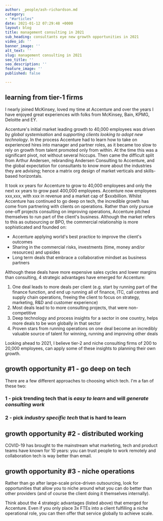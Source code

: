 ```yaml
---
author: _people/ash-richardson.md
category:
- "#articles"
date: 2021-01-12 07:29:48 +0000
layout: blog
title: management consulting in 2021
sub_heading: consultants eye new growth opportunities in 2021
video_id: ''
banner_image: ''
alt_text: ''
slug: management consulting in 2021
seo_title: ''
seo_description: ''
feature_image: ''
published: false

---
```

## learning from tier-1 firms

I nearly joined McKinsey, loved my time at Accenture and over the years I have enjoyed great experiences with folks from McKinsey, Bain, KPMG, Deloitte and EY.

Accenture's initial market leading growth to 40,000 employees was driven by _global systemisation_ and _supporting clients looking to adopt new technology_.  In the process Accenture had to learn how to take on experienced hires into manager and partner roles, as it became too slow to rely on growth from talent promoted only from within.  At the time this was a significant pivot, not without several hiccups.  Then came the difficult split from Arthur Andersen, rebranding Andersen Consulting to Accenture, and the global expectation for consultants to know more about the industries they are advising; hence a matrix org design of market verticals and skills-based horizontals.

It took xx years for Accenture to grow to 40,000 employees and only the next xx years to grow past 400,000 employees.  Accenture now employees xxx,xxx, with xxx in revenue and a market cap of $xxxbillion.  Whilst Accenture has continued to go deep on tech, the incredible growth has come from partnering with clients on operations.  Rather than only pursue one-off projects consulting on improving operations, Accenture pitched themselves to run part of the client's business.  Although the market refers to this as outsourcing or BPO, the commercial relationship is more sophisticated and founded on:

* Accenture applying world's best practice to improve the client's outcomes
* Sharing in the commercial risks, investments (time, money and/or resources) and upsides
* Long term deals that embrace a collaborative mindset as business partners

Although these deals have more expensive sales cycles and lower margins than consulting, 4 strategic advantages have emerged for Accenture:

1. One deal leads to more deals per client (e.g. start by running part of the finance function, and end up running all of finance, ITC, call centres and supply chain operations, freeing the client to focus on strategy, marketing, R&D and customer experience)
2. Most deals lead to to more consulting projects, that were non-competitive 
3. Deep technology and process insights for a sector in one country, helps more deals to be won globally in that sector
4. Proven stars from running operations on one deal become an incredibly valuable source of talent for winning, running and improving other deals

Looking ahead to 2021, I believe tier-2 and niche consulting firms of 200 to 20,000 employees, can apply some of these insights to planning their own growth.

## growth opportunity #1 - go deep on tech

There are a few different approaches to choosing which tech.  I'm a fan of these two:

### 1 - pick trending tech that is _easy to learn_ and will _generate consulting work_

### 2 - pick _industry specific tech_ that is hard to learn

## growth opportunity #2 - distributed working

COVID-19 has brought to the mainstream what marketing, tech and product teams have known for 10 years: you can trust people to work remotely and collaboration tech is way better than email.

## growth opportunity #3 - niche operations

Rather than go after large-scale price-driven outsourcing, look for opportunities that allow you to niche around what you can do better than other providers (and of course the client doing it themselves internally).

Think about the 4 strategic advantages (listed above) that emerged for Accenture.  Even if you only place 3x FTEs into a client fulfilling a niche operational role, you can then offer that service globally to achieve scale.